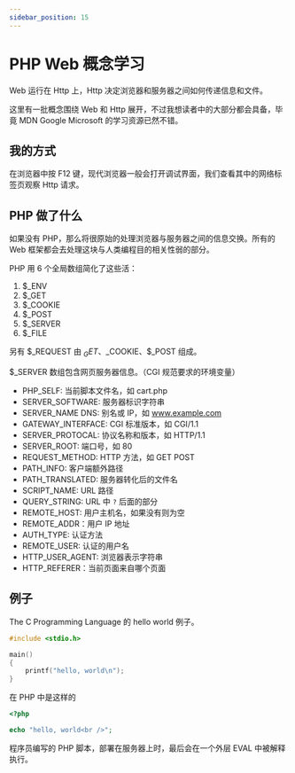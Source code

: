 ```yaml
---
sidebar_position: 15
---
```


# PHP Web 概念学习

Web 运行在 Http 上，Http 决定浏览器和服务器之间如何传递信息和文件。

这里有一批概念围绕 Web 和 Http 展开，不过我想读者中的大部分都会具备，毕竟 MDN Google Microsoft 的学习资源已然不错。

## 我的方式

在浏览器中按 F12 键，现代浏览器一般会打开调试界面，我们查看其中的网络标签页观察 Http 请求。

## PHP 做了什么

如果没有 PHP，那么将很原始的处理浏览器与服务器之间的信息交换。所有的 Web 框架都会去处理这块与人类编程目的相关性弱的部分。

PHP 用 6 个全局数组简化了这些活：

1. $_ENV
1. $_GET
1. $_COOKIE
1. $_POST
1. $_SERVER
1. $_FILE

另有 $_REQUEST 由 $_GET、$_COOKIE、$_POST 组成。

$_SERVER 数组包含网页服务器信息。（CGI 规范要求的环境变量）

- PHP_SELF: 当前脚本文件名，如 cart.php
- SERVER_SOFTWARE: 服务器标识字符串
- SERVER_NAME DNS: 别名或 IP，如 www.example.com
- GATEWAY_INTERFACE: CGI 标准版本，如 CGI/1.1
- SERVER_PROTOCAL: 协议名称和版本，如 HTTP/1.1
- SERVER_ROOT: 端口号，如 80
- REQUEST_METHOD: HTTP 方法，如 GET POST
- PATH_INFO: 客户端额外路径
- PATH_TRANSLATED: 服务器转化后的文件名
- SCRIPT_NAME: URL 路径
- QUERY_STRING: URL 中 `?` 后面的部分
- REMOTE_HOST: 用户主机名，如果没有则为空
- REMOTE_ADDR：用户 IP 地址
- AUTH_TYPE: 认证方法
- REMOTE_USER: 认证的用户名
- HTTP\_USER_AGENT: 浏览器表示字符串
- HTTP_REFERER：当前页面来自哪个页面


## 例子

The C Programming Language 的 hello world 例子。

```c
#include <stdio.h>

main()
{
	printf("hello, world\n");
}
```

在 PHP 中是这样的

```php
<?php

echo "hello, world<br />";
```

程序员编写的 PHP 脚本，部署在服务器上时，最后会在一个外层 EVAL 中被解释执行。



